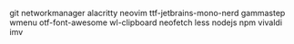 git
networkmanager
alacritty
neovim
ttf-jetbrains-mono-nerd
gammastep
wmenu
    otf-font-awesome
wl-clipboard
neofetch
less
nodejs
npm
vivaldi
imv
